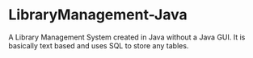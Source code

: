 # LibraryManagement-Java
A Library Management System created in Java without a Java GUI. It is basically text based and uses SQL to store any tables.
